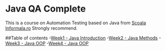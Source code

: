 # Java QA Complete 

This is a course on Automation Testing based on Java from [Scoala Informala.ro](https://scoalainformala.ro/cursuri/testare-software-curs-online/?_gl=1*smtm8t*_up*MQ..*_ga*MTA1ODU4MTU5Mi4xNzYxOTE3NjM5*_ga_29MJ03GMLK*czE3NjE5MTc2MzkkbzEkZzAkdDE3NjE5MTc2MzkkajYwJGwwJGgxMjAwOTEzNDkx)
Strongly recommend. 

##Table of contents
-[Week1 - Java Introduction](https://github.com/soitirakis/Java_QA_Complete/tree/main/Week1)
-[Week2 - Java Methods](https://github.com/soitirakis/Java_QA_Complete/tree/main/Week2)
-[Week3 - Java OOP](https://github.com/soitirakis/Java_QA_Complete/tree/main/Week3)
-[Week4 - Java OOP](https://github.com/soitirakis/Java_QA_Complete/tree/main/Week4)